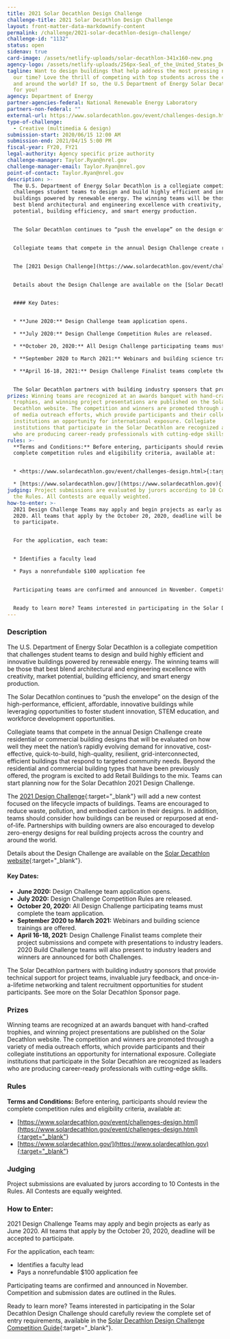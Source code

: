 ```yaml
---
title: 2021 Solar Decathlon Design Challenge
challenge-title: 2021 Solar Decathlon Design Challenge
layout: front-matter-data-markdownify-content
permalink: /challenge/2021-solar-decathlon-design-challenge/
challenge-id: "1132"
status: open
sidenav: true
card-image: /assets/netlify-uploads/solar-decathlon-341x160-new.png
agency-logo: /assets/netlify-uploads/256px-Seal_of_the_United_States_Department_of_Energy.png
tagline: Want to design buildings that help address the most pressing needs of
  our time? Love the thrill of competing with top students across the country
  and around the world? If so, the U.S Department of Energy Solar Decathlon ® is
  for you!
agency: Department of Energy
partner-agencies-federal: National Renewable Energy Laboratory
partners-non-federal: ""
external-url: https://www.solardecathlon.gov/event/challenges-design.html
type-of-challenge:
  - Creative (multimedia & design)
submission-start: 2020/06/15 12:00 AM
submission-end: 2021/04/15 5:00 PM
fiscal-year: FY20, FY21
legal-authority: Agency specific prize authority
challenge-manager: Taylor.Ryan@nrel.gov
challenge-manager-email: Taylor.Ryan@nrel.gov
point-of-contact: Taylor.Ryan@nrel.gov
description: >-
  The U.S. Department of Energy Solar Decathlon is a collegiate competition that
  challenges student teams to design and build highly efficient and innovative
  buildings powered by renewable energy. The winning teams will be those that
  best blend architectural and engineering excellence with creativity, market
  potential, building efficiency, and smart energy production.


  The Solar Decathlon continues to “push the envelope” on the design of the high-performance, efficient, affordable, innovative buildings while leveraging opportunities to foster student innovation, STEM education, and workforce development opportunities.


  Collegiate teams that compete in the annual Design Challenge create residential or commercial building designs that will be evaluated on how well they meet the nation’s rapidly evolving demand for innovative, cost-effective, quick-to-build, high-quality, resilient, grid-interconnected, efficient buildings that respond to targeted community needs. Beyond the residential and commercial building types that have been previously offered, the program is excited to add Retail Buildings to the mix. Teams can start planning now for the Solar Decathlon 2021 Design Challenge.


  The [2021 Design Challenge](https://www.solardecathlon.gov/event/challenges-design.html){:target="_blank"} will add a new contest focused on the lifecycle impacts of buildings. Teams are encouraged to reduce waste, pollution, and embodied carbon in their designs. In addition, teams should consider how buildings can be reused or repurposed at end-of-life. Partnerships with building owners are also encouraged to develop zero-energy designs for real building projects across the country and around the world. 


  Details about the Design Challenge are available on the [Solar Decathlon website](https://www.solardecathlon.gov/2020/assets/pdfs/sd-design-challenge-rules.pdf){:target="_blank"}. 


  #### Key Dates:


  * **June 2020:** Design Challenge team application opens.

  * **July 2020:** Design Challenge Competition Rules are released. 

  * **October 20, 2020:** All Design Challenge participating teams must complete the team application.

  * **September 2020 to March 2021:** Webinars and building science trainings are offered. 

  * **April 16-18, 2021:** Design Challenge Finalist teams complete their project submissions and compete with presentations to industry leaders. 2020 Build Challenge teams will also present to industry leaders and winners are announced for both Challenges.


  The Solar Decathlon partners with building industry sponsors that provide technical support for project teams, invaluable jury feedback, and once-in-a-lifetime networking and talent recruitment opportunities for student participants. See more on the Solar Decathlon Sponsor page.
prizes: Winning teams are recognized at an awards banquet with hand-crafted
  trophies, and winning project presentations are published on the Solar
  Decathlon website. The competition and winners are promoted through a variety
  of media outreach efforts, which provide participants and their collegiate
  institutions an opportunity for international exposure. Collegiate
  institutions that participate in the Solar Decathlon are recognized as leaders
  who are producing career-ready professionals with cutting-edge skills.
rules: >-
  **Terms and Conditions:** Before entering, participants should review the
  complete competition rules and eligibility criteria, available at:


  * <https://www.solardecathlon.gov/event/challenges-design.html>{:target="_blank"} 

  * [https://www.solardecathlon.gov/](https://www.solardecathlon.gov){:target="_blank"}
judging: Project submissions are evaluated by jurors according to 10 Contests in
  the Rules. All Contests are equally weighted.
how-to-enter: >-
  2021 Design Challenge Teams may apply and begin projects as early as June
  2020. All teams that apply by the October 20, 2020, deadline will be accepted
  to participate.


  For the application, each team:


  * Identifies a faculty lead

  * Pays a nonrefundable $100 application fee


  Participating teams are confirmed and announced in November. Competition and submission dates are outlined in the Rules.  


  Ready to learn more? Teams interested in participating in the Solar Decathlon Design Challenge should carefully review the complete set of entry requirements, available in the [Solar Decathlon Design Challenge Competition Guide](https://www.solardecathlon.gov/assets/pdfs/sd-competition-guide.pdf){:target="_blank"}.
---
```

### Description

The U.S. Department of Energy Solar Decathlon is a collegiate competition that challenges student teams to design and build highly efficient and innovative buildings powered by renewable energy. The winning teams will be those that best blend architectural and engineering excellence with creativity, market potential, building efficiency, and smart energy production.

The Solar Decathlon continues to “push the envelope” on the design of the high-performance, efficient, affordable, innovative buildings while leveraging opportunities to foster student innovation, STEM education, and workforce development opportunities.

Collegiate teams that compete in the annual Design Challenge create residential or commercial building designs that will be evaluated on how well they meet the nation’s rapidly evolving demand for innovative, cost-effective, quick-to-build, high-quality, resilient, grid-interconnected, efficient buildings that respond to targeted community needs. Beyond the residential and commercial building types that have been previously offered, the program is excited to add Retail Buildings to the mix. Teams can start planning now for the Solar Decathlon 2021 Design Challenge.

The [2021 Design Challenge](https://www.solardecathlon.gov/event/challenges-design.html){:target="_blank"} will add a new contest focused on the lifecycle impacts of buildings. Teams are encouraged to reduce waste, pollution, and embodied carbon in their designs. In addition, teams should consider how buildings can be reused or repurposed at end-of-life. Partnerships with building owners are also encouraged to develop zero-energy designs for real building projects across the country and around the world. 

Details about the Design Challenge are available on the [Solar Decathlon website](https://www.solardecathlon.gov/2020/assets/pdfs/sd-design-challenge-rules.pdf){:target="_blank"}. 

#### Key Dates:

* **June 2020:** Design Challenge team application opens.
* **July 2020:** Design Challenge Competition Rules are released. 
* **October 20, 2020:** All Design Challenge participating teams must complete the team application.
* **September 2020 to March 2021:** Webinars and building science trainings are offered. 
* **April 16-18, 2021:** Design Challenge Finalist teams complete their project submissions and compete with presentations to industry leaders. 2020 Build Challenge teams will also present to industry leaders and winners are announced for both Challenges.

The Solar Decathlon partners with building industry sponsors that provide technical support for project teams, invaluable jury feedback, and once-in-a-lifetime networking and talent recruitment opportunities for student participants. See more on the Solar Decathlon Sponsor page.

### Prizes

Winning teams are recognized at an awards banquet with hand-crafted trophies, and winning project presentations are published on the Solar Decathlon website. The competition and winners are promoted through a variety of media outreach efforts, which provide participants and their collegiate institutions an opportunity for international exposure. Collegiate institutions that participate in the Solar Decathlon are recognized as leaders who are producing career-ready professionals with cutting-edge skills.

### Rules

**Terms and Conditions:** Before entering, participants should review the complete competition rules and eligibility criteria, available at:

* [https://www.solardecathlon.gov/event/challenges-design.html](https://www.solardecathlon.gov/event/challenges-design.html){:target="_blank"} 
* [https://www.solardecathlon.gov/](https://www.solardecathlon.gov){:target="_blank"}

### Judging

Project submissions are evaluated by jurors according to 10 Contests in the Rules. All Contests are equally weighted. 

### How to Enter: 

2021 Design Challenge Teams may apply and begin projects as early as June 2020. All teams that apply by the October 20, 2020, deadline will be accepted to participate.

For the application, each team:

* Identifies a faculty lead
* Pays a nonrefundable $100 application fee

Participating teams are confirmed and announced in November. Competition and submission dates are outlined in the Rules.  

Ready to learn more? Teams interested in participating in the Solar Decathlon Design Challenge should carefully review the complete set of entry requirements, available in the [Solar Decathlon Design Challenge Competition Guide](https://www.solardecathlon.gov/assets/pdfs/sd-competition-guide.pdf){:target="_blank"}.